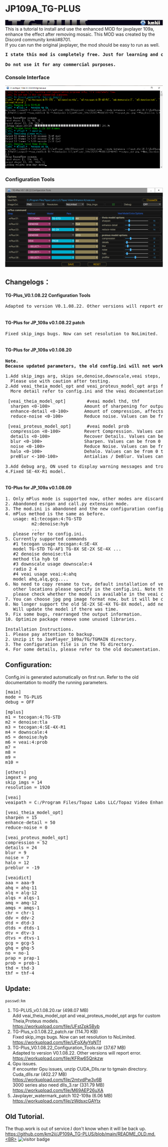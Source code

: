 # JP109A_TG-PLUS
![](assets/logo960.png) <BR>
This is a tutorial to install and use the enhanced MOD for javplayer 109a, enhance the effect after removing mosaic.
This MOD was created by the Discord community kmkii#8701.<BR>
If you can run the original javplayer, the mod should be easy to run as well.<BR>
<pre><strong>I state this mod is completely free. Just for learning and communication purposes only.<BR>
Do not use it for any commercial purposes.</strong><BR></pre>
### Console Interface
![](assets/v.1.08.09.png)<BR>
### Configuration Tools
![](assets/TG-Plus_V0.1.08.22_Configuration_Tools.png)<BR>
## Changelogs：
#### TG-Plus_V0.1.08.22 Configuration Tools<BR>
<pre>
Adapted to version V0.1.08.22. Other versions will report error.<BR>
</pre>
#### TG-Plus for JP_109a v0.1.08.22 patch<br>
<pre>
Fixed skip_imgs bugs. Now can set resolution to NoLimited.<br>
</pre>
#### TG-Plus for JP_109a v0.1.08.20<br>
<pre>
<strong>Note. 
Because updated parameters, the old config.ini will not work need to deleted and re-generated.
</strong>
1.Add skip_imgs arg, skips se,denoise,downscale,veai steps, if the images less than skip_imgs.
  Please use with caution after testing.
2.Add veai_theia_model_opt and veai_proteus_model_opt args for custom Theia,Proteus models. 
  More detail refer to config.ini and the veai documentation.

 [veai_theia_model_opt]        #veai model thd, thf
  sharpen <0-100>             Amount of sharpening for output video [0-100] Defaults to 15.
  enhance-detail <0-100>      Amount of compression, affects the amount of detail that can be kept. [0-100]. Defaults to 50.
  reduce-noise <0-100>        Reduce noise. Values can be from 0 to 100. [0-100]. Defaults to 0.

 [veai_proteus_model_opt]      #veai model prob
  compression <0-100>         Revert Compression. Values can be from 0 to 100. [0-100]. Defaults to 0.
  details <0-100>             Recover Details. Values can be from 0 to 100. [0-100]. Defaults to 0.
  blur <0-100>                Sharpen. Values can be from 0 to 100. [0-100]. Defaults to 0.
  noise <0-100>               Reduce Noise. Values can be from 0 to 100. [0-100]. Defaults to 0.
  halo <0-100>                Dehalo. Values can be from 0 to 100. [0-100]. Defaults to 0.
  preBlur <-100-100>          Antialias / DeBlur. Values can be from 0 to 100. [-100-100]. Defaults to 0.

3.Add debug arg, ON used to display warning messages and troubleshoot such as inability to call GPU. 
4.Fixed SE-4X-R1 model.

</pre>
#### TG-Plus for JP_109a v0.1.08.09
<pre>
1. Only mPlus mode is supported now, other modes are discarded.
2. Abandoned esrgan and call.py extension mode.
3. The mod.ini is abandoned and the new configuration config.ini is used.
4. mPlus method is the same as before.
   usage: m1:tecogan:4:TG-STD
          m2:denoise:hyb
          ...
   please refer to config.ini.
5. Currently supported commands
   #1 tecogan usage tecogan:4:SE-4X
   model TG-STD TG-AF1 TG-8X SE-2X SE-4X ...
   #2 denoise denoise:tla
   method tla hyb td
   #3 downscale usage downscale:4  
   radio 2 4 
   #4 veai usage veai:4:ahq
   model ahq,alq,gcg....
6. No need to copy rename to tve, default installation of veai , the mod will automatically get parameters, 
   other locations please specify in the config.ini. Note that some versions of veai have problems, if you can't use it, 
   please check whether the model is available in the veai command line first.
7. You can choose jpg png image format now, but it will be converted to png before calling veai. veai does not support jpg :( .
8. No longer support the old SE-2X SE-4X TG-8X model, add new se-model SE-4X-R1.
   Will update the model if there was time.
9. Fix some bugs, rearranged the output information.
10. Optimize package remove some unused libraries.

Installation Instructions.
1. Please pay attention to backup.
2. Unzip it to JavPlayer_109a/TG/TGMAIN directory.
3. The configuration file is in the TG directory.
4. For some details, please refer to the old documentation.
</pre>

## Configuration:
Config.ini is generated automatically on first run. Refer to the old documentation to modify the running parameters.
<pre>
[main]
mode = TG-PLUS
debug = OFF

[mplus]
m1 = tecogan:4:TG-STD
m2 = denoise:tla
m3 = tecogan:4:SE-4X-R1
m4 = downscale:4
m5 = denoise:hyb
m6 = veai:4:prob
m7 = 
m8 = 
m9 = 
m10 = 

[others]
imgext = png
skip_imgs = 14
resolution = 1920

[veai]
veaipath = C:/Program Files/Topaz Labs LLC/Topaz Video Enhance AI/veai.exe

[veai_theia_model_opt]
sharpen = 15
enhance-detail = 50
reduce-noise = 0

[veai_proteus_model_opt]
compression = 52
details = 24
blur = 9
noise = 7
halo = 12
preblur = -19

[veaidict]
aaa = aaa-9
ahq = ahq-11
alq = alq-12
alqs = alqs-1
amq = amq-12
amqs = amqs-1
chr = chr-1
ddv = ddv-2
dtd = dtd-3
dtds = dtds-1
dtv = dtv-3
dtvs = dtvs-1
gcg = gcg-5
ghq = ghq-5
no = no-1
prap = prap-1
prob = prob-1
thd = thd-3
thf = thf-4
</pre>
## Update:
    passwd:km 
1. TG-PLUS_v0.1.08.20.rar (498.07 MB)<BR>
Add veai_theia_model_opt and veai_proteus_model_opt args for custom Theia,Proteus models.<BR>
https://workupload.com/file/UFstZpk5Byb
2. TG-Plus_v.0.1.08.22_patch.rar (114.70 KB)<BR>
Fixed skip_imgs bugs. Now can set resolution to NoLimited.<BR>
https://workupload.com/file/UFqXAyYqNTf
3. TG-Plus_V0.1.08.22_Configuration_Tools.rar (37.67 MB)<BR>
Adapted to version V0.1.08.22. Other versions will report error.<BR>
https://workupload.com/file/KFRw65Qnkzw<BR>
4. Gpu issues.<BR>
If encounter Gpu issues, unzip CUDA_Dlls.rar to tgmain directory.<BR>
Cuda_dlls.rar (402.27 MB)<BR>
https://workupload.com/file/2mtvdPw3v6B <BR>
3000 series also need dlls_3.rar (331.79 MB)<BR>
https://workupload.com/file/M69AEP26uXA <BR>
5. Javplayer_watermark_patch 102-109a (6.06 MB)<BR>
https://workupload.com/file/zWdsxcGAYtx<BR>
## Old Tutorial.
The thup.work is out of service.I don't know when it will be back up.<BR>
https://github.com/km2ii/JP109A_TG-PLUS/blob/main/README_OLD.md.<BR>
![visitor badge](https://visitor-badge.glitch.me/badge?page_id=github.com/km2ii/JP109A_TG-PLUS)
